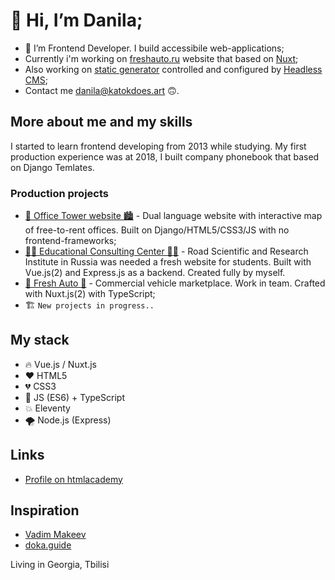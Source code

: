 # 👋 Hi, I’m Danila;

- 👀 I’m Frontend Developer. I build accessibile web-applications;
- Currently i'm working on [freshauto.ru](https://freshauto.ru) website that based on [Nuxt](https://nuxtjs.org/);
- Also working on [static generator](https://www.11ty.dev/) controlled and configured by [Headless CMS](https://strapi.io/);
- Contact me [danila@katokdoes.art](mailto:danila@katokdoes.art) 🙃.

## More about me and my skills

I started to learn frontend developing from 2013 while studying.
My first production experience was at 2018, I built company phonebook that based on Django Temlates.


### Production projects

- [🏢 Office Tower website 🏙](https://officetower.ru/ru/) - Dual language website with interactive map of free-to-rent offices. Built on Django/HTML5/CSS3/JS with no frontend-frameworks;
- [🧑‍🎓 Educational Consulting Center 👨‍🎓](https://consult.rosdorspk.ru/) - Road Scientific and Research Institute in Russia was needed a fresh website for students. Built with Vue.js(2) and Express.js as a backend. Created fully by myself.
- [🚙 Fresh Auto 🚗](https://freshauto.ru) - Commercial vehicle marketplace. Work in team. Crafted with Nuxt.js(2) with TypeScript;
- 🏗 ```New projects in progress.. ```


## My stack

- 🔥 Vue.js / Nuxt.js
- ❤️ HTML5
- 💔 CSS3
- 💛 JS (ES6) + TypeScript
- 💥 Eleventy
- 🌪 Node.js (Express)

## Links

- [Profile on htmlacademy](https://htmlacademy.ru/profile/katok)

## Inspiration

- [Vadim Makeev](https://github.com/pepelsbey)
- [doka.guide](https://github.com/doka-guide/content)

Living in Georgia, Tbilisi

